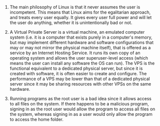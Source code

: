 1. The main philosophy of Linux is that it never assumes the user is incompetent. This means that Linux aims for the egalitarian approach, and treats every user equally. It gives every user full power and will let the user do anything, whether it is unintentionally bad or not.

2. A Virtual Private Server is a virtual machine, an emulated computer system (i.e. it is a computer that exists purely in a computer's memory, but may implement different hardware and software configurations that may or may not mirror the physical machine itself), that is offered as a service by an Internet Hosting Service. It runs its own copy of an operating system and allows the user superuser-level access (which means the user can install any software the OS can run). The VPS is the functional equivalent to a dedicated physical server, but since it is created with software, it is often easier to create and configure. The performance of a VPS may be lower than that of a dedicated physical server since it may be sharing resources with other VPSs on the same hardware.

3. Running programs as the root user is a bad idea since it allows access to all files on the system. If there happens to be a malicious program, signing in as the root user would allow the program to access all files on the system, whereas signing in as a user would only allow the program to access the home folder.
